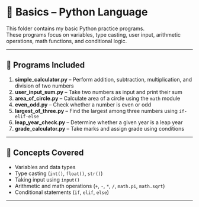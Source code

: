 # 🐍 Basics – Python Language

This folder contains my basic Python practice programs.  
These programs focus on variables, type casting, user input, arithmetic operations, math functions, and conditional logic.

---

## 📘 Programs Included
 
1. **simple_calculator.py** – Perform addition, subtraction, multiplication, and division of two numbers  
2. **user_input_sum.py** – Take two numbers as input and print their sum  
3. **area_of_circle.py** – Calculate area of a circle using the `math` module  
4. **even_odd.py** – Check whether a number is even or odd  
5. **largest_of_three.py** – Find the largest among three numbers using `if-elif-else`  
6. **leap_year_check.py** – Determine whether a given year is a leap year  
7. **grade_calculator.py** – Take marks and assign grade using conditions
---

## 🧠 Concepts Covered
- Variables and data types  
- Type casting (`int()`, `float()`, `str()`)  
- Taking input using `input()`  
- Arithmetic and math operations (`+`, `-`, `*`, `/`, `math.pi`, `math.sqrt`)  
- Conditional statements (`if`, `elif`, `else`)  

---
